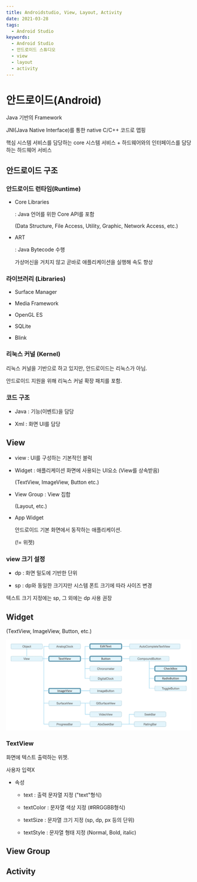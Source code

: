 ```yaml
---
title: Androidstudio, View, Layout, Activity
date: 2021-03-28
tags:
  - Android Studio
keywords:
  - Android Studio
  - 안드로이드 스튜디오
  - view
  - layout
  - activity
---
```


# 안드로이드(Android)

Java 기반의 Framework

JNI(Java Native Interface)를 통한 native C/C++ 코드로 맵핑

핵심 시스템 서비스를 담당하는 core 시스템 서비스 + 하드웨어와의 인터페이스를 담당하는 하드웨어 서비스

## 안드로이드 구조

### 안드로이드 런타임(Runtime)

- Core Libraries

  : Java 언어를 위한 Core API를 포함

  (Data Structure, File Access, Utility, Graphic, Network Access, etc.)

- ART

  : Java Bytecode 수행

  가상머신을 거치지 않고 곧바로 애플리케이션을 실행해 속도 향상

### 라이브러리 (Libraries)

- Surface Manager

- Media Framework

- OpenGL ES

- SQLite

- Blink

### 리눅스 커널 (Kernel)

리눅스 커널을 기반으로 하고 있지만, 안드로이드는 리눅스가 아님.

안드로이드 지원을 위해 리눅스 커널 확장 패치를 포함.

### 코드 구조

- Java : 기능(이벤트)을 담당

- Xml : 화면 UI를 담당

## View

- view : UI를 구성하는 기본적인 블럭

- Widget : 애플리케이션 화면에 사용되는 UI요소 (View를 상속받음)

  (TextView, ImageView, Button etc.)

- View Group : View 집합

  (Layout, etc.)

- App Widget

  안드로이드 기본 화면에서 동작하는 애플리케이션.

  (!= 위젯)

### view 크기 설정

- dp : 화면 밀도에 기반한 단위

- sp : dp와 동일한 크기지만 시스템 폰트 크기에 따라 사이즈 변경

텍스트 크기 지정에는 sp, 그 외에는 dp 사용 권장

## Widget

(TextView, ImageView, Button, etc.)

![](widget_example.png)

### TextView

화면에 텍스트 출력하는 위젯.

사용자 입력X

- 속성

  - text : 출력 문자열 지정 ("text"형식)

  - textColor : 문자열 색상 지정 (#RRGGBB형식)

  - textSize : 문자열 크기 지정 (sp, dp, px 등의 단위)

  - textStyle : 문자열 형태 지정 (Normal, Bold, italic)

## View Group

## Activity
